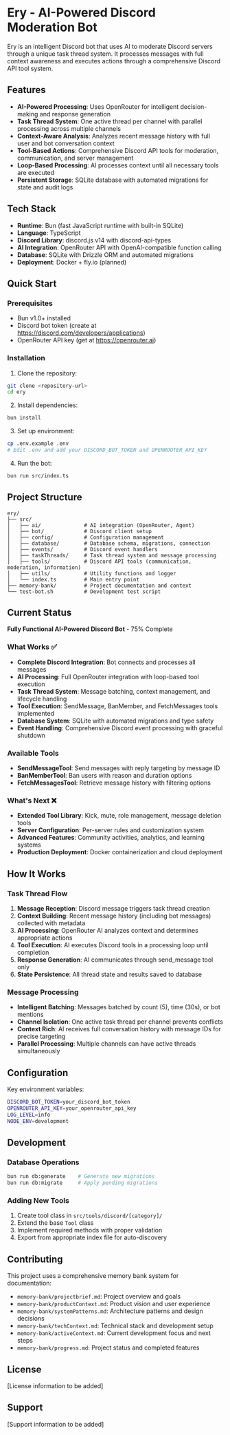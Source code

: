 # Ery - AI-Powered Discord Moderation Bot

Ery is an intelligent Discord bot that uses AI to moderate Discord servers through a unique task thread system. It processes messages with full context awareness and executes actions through a comprehensive Discord API tool system.

## Features

- **AI-Powered Processing**: Uses OpenRouter for intelligent decision-making and response generation
- **Task Thread System**: One active thread per channel with parallel processing across multiple channels
- **Context-Aware Analysis**: Analyzes recent message history with full user and bot conversation context
- **Tool-Based Actions**: Comprehensive Discord API tools for moderation, communication, and server management
- **Loop-Based Processing**: AI processes context until all necessary tools are executed
- **Persistent Storage**: SQLite database with automated migrations for state and audit logs

## Tech Stack

- **Runtime**: Bun (fast JavaScript runtime with built-in SQLite)
- **Language**: TypeScript
- **Discord Library**: discord.js v14 with discord-api-types
- **AI Integration**: OpenRouter API with OpenAI-compatible function calling
- **Database**: SQLite with Drizzle ORM and automated migrations
- **Deployment**: Docker + fly.io (planned)

## Quick Start

### Prerequisites

- Bun v1.0+ installed
- Discord bot token (create at https://discord.com/developers/applications)
- OpenRouter API key (get at https://openrouter.ai)

### Installation

1. Clone the repository:
```bash
git clone <repository-url>
cd ery
```

2. Install dependencies:
```bash
bun install
```

3. Set up environment:
```bash
cp .env.example .env
# Edit .env and add your DISCORD_BOT_TOKEN and OPENROUTER_API_KEY
```

4. Run the bot:
```bash
bun run src/index.ts
```

## Project Structure

```
ery/
├── src/
│   ├── ai/              # AI integration (OpenRouter, Agent)
│   ├── bot/             # Discord client setup
│   ├── config/          # Configuration management
│   ├── database/        # Database schema, migrations, connection
│   ├── events/          # Discord event handlers
│   ├── taskThreads/     # Task thread system and message processing
│   ├── tools/           # Discord API tools (communication, moderation, information)
│   ├── utils/           # Utility functions and logger
│   └── index.ts         # Main entry point
├── memory-bank/         # Project documentation and context
└── test-bot.sh          # Development test script
```

## Current Status

**Fully Functional AI-Powered Discord Bot** - 75% Complete

### What Works ✅
- **Complete Discord Integration**: Bot connects and processes all messages
- **AI Processing**: Full OpenRouter integration with loop-based tool execution
- **Task Thread System**: Message batching, context management, and lifecycle handling
- **Tool Execution**: SendMessage, BanMember, and FetchMessages tools implemented
- **Database System**: SQLite with automated migrations and type safety
- **Event Handling**: Comprehensive Discord event processing with graceful shutdown

### Available Tools
- **SendMessageTool**: Send messages with reply targeting by message ID
- **BanMemberTool**: Ban users with reason and duration options  
- **FetchMessagesTool**: Retrieve message history with filtering options

### What's Next ❌
- **Extended Tool Library**: Kick, mute, role management, message deletion tools
- **Server Configuration**: Per-server rules and customization system
- **Advanced Features**: Community activities, analytics, and learning systems
- **Production Deployment**: Docker containerization and cloud deployment

## How It Works

### Task Thread Flow
1. **Message Reception**: Discord message triggers task thread creation
2. **Context Building**: Recent message history (including bot messages) collected with metadata
3. **AI Processing**: OpenRouter AI analyzes context and determines appropriate actions
4. **Tool Execution**: AI executes Discord tools in a processing loop until completion
5. **Response Generation**: AI communicates through send_message tool only
6. **State Persistence**: All thread state and results saved to database

### Message Processing
- **Intelligent Batching**: Messages batched by count (5), time (30s), or bot mentions
- **Channel Isolation**: One active task thread per channel prevents conflicts
- **Context Rich**: AI receives full conversation history with message IDs for precise targeting
- **Parallel Processing**: Multiple channels can have active threads simultaneously

## Configuration

Key environment variables:
```bash
DISCORD_BOT_TOKEN=your_discord_bot_token
OPENROUTER_API_KEY=your_openrouter_api_key
LOG_LEVEL=info
NODE_ENV=development
```

## Development

### Database Operations
```bash
bun run db:generate    # Generate new migrations
bun run db:migrate     # Apply pending migrations
```

### Adding New Tools
1. Create tool class in `src/tools/discord/[category]/`
2. Extend the base `Tool` class
3. Implement required methods with proper validation
4. Export from appropriate index file for auto-discovery

## Contributing

This project uses a comprehensive memory bank system for documentation:
- `memory-bank/projectbrief.md`: Project overview and goals
- `memory-bank/productContext.md`: Product vision and user experience
- `memory-bank/systemPatterns.md`: Architecture patterns and design decisions
- `memory-bank/techContext.md`: Technical stack and development setup
- `memory-bank/activeContext.md`: Current development focus and next steps
- `memory-bank/progress.md`: Project status and completed features

## License

[License information to be added]

## Support

[Support information to be added]
